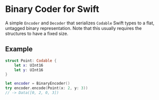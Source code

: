 # Binary Coder for Swift

A simple `Encoder` and `Decoder` that serializes `Codable` Swift types to a flat, untagged binary representation. Note that this usually requires the structures to have a fixed size.

## Example

```swift
struct Point: Codable {
    let x: UInt16
    let y: UInt16
}

let encoder = BinaryEncoder()
try encoder.encode(Point(x: 2, y: 3))
// -> Data([0, 2, 0, 3])
```
